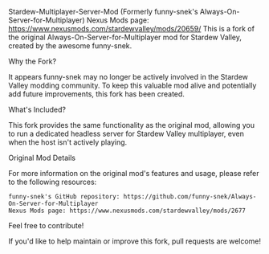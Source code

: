 Stardew-Multiplayer-Server-Mod (Formerly funny-snek's Always-On-Server-for-Multiplayer)
Nexus Mods page: https://www.nexusmods.com/stardewvalley/mods/20659/
This is a fork of the original Always-On-Server-for-Multiplayer mod for Stardew Valley, created by the awesome funny-snek.

Why the Fork?

It appears funny-snek may no longer be actively involved in the Stardew Valley modding community. To keep this valuable mod alive and potentially add future improvements, this fork has been created.

What's Included?

This fork provides the same functionality as the original mod, allowing you to run a dedicated headless server for Stardew Valley multiplayer, even when the host isn't actively playing.

Original Mod Details

For more information on the original mod's features and usage, please refer to the following resources:

    funny-snek's GitHub repository: https://github.com/funny-snek/Always-On-Server-for-Multiplayer
    Nexus Mods page: https://www.nexusmods.com/stardewvalley/mods/2677

Feel free to contribute!

If you'd like to help maintain or improve this fork, pull requests are welcome!